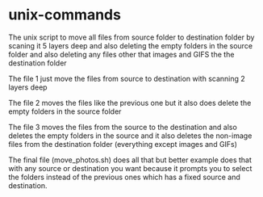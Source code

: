 # unix-commands

The unix script to move all files from source folder to destination folder by scaning it 5 layers deep and also deleting the empty folders in the source folder and also deleting any files other that images and GIFS the the destination folder

The file 1 just move the files from source to destination with scanning 2 layers deep

The file 2 moves the files like the previous one but it also does delete the empty folders in the source folder

The file 3 moves the files from the source to the destination and also deletes the empty folders in the source and it also deletes the non-image files from the destination folder (everything except images and GIFs)

The final file (move_photos.sh) does all that but better example does that with any source or destination you want because it prompts you to select the folders instead of the previous ones which has a fixed source and destination.
